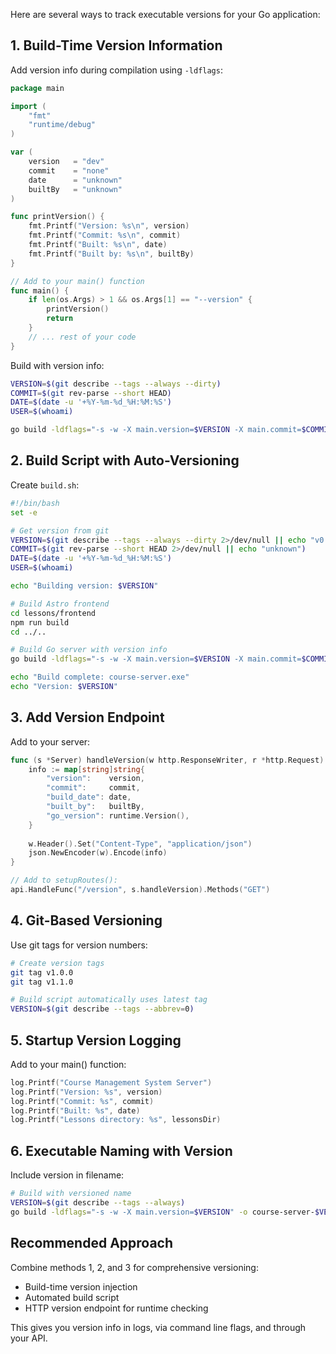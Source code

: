 Here are several ways to track executable versions for your Go application:

## 1. Build-Time Version Information

Add version info during compilation using `-ldflags`:

```go
package main

import (
    "fmt"
    "runtime/debug"
)

var (
    version   = "dev"
    commit    = "none"
    date      = "unknown"
    builtBy   = "unknown"
)

func printVersion() {
    fmt.Printf("Version: %s\n", version)
    fmt.Printf("Commit: %s\n", commit)
    fmt.Printf("Built: %s\n", date)
    fmt.Printf("Built by: %s\n", builtBy)
}

// Add to your main() function
func main() {
    if len(os.Args) > 1 && os.Args[1] == "--version" {
        printVersion()
        return
    }
    // ... rest of your code
}
```

Build with version info:
```bash
VERSION=$(git describe --tags --always --dirty)
COMMIT=$(git rev-parse --short HEAD)
DATE=$(date -u '+%Y-%m-%d_%H:%M:%S')
USER=$(whoami)

go build -ldflags="-s -w -X main.version=$VERSION -X main.commit=$COMMIT -X main.date=$DATE -X main.builtBy=$USER" -o course-server.exe
```

## 2. Build Script with Auto-Versioning

Create `build.sh`:
```bash
#!/bin/bash
set -e

# Get version from git
VERSION=$(git describe --tags --always --dirty 2>/dev/null || echo "v0.0.0-unknown")
COMMIT=$(git rev-parse --short HEAD 2>/dev/null || echo "unknown")
DATE=$(date -u '+%Y-%m-%d_%H:%M:%S')
USER=$(whoami)

echo "Building version: $VERSION"

# Build Astro frontend
cd lessons/frontend
npm run build
cd ../..

# Build Go server with version info
go build -ldflags="-s -w -X main.version=$VERSION -X main.commit=$COMMIT -X main.date=$DATE -X main.builtBy=$USER" -o course-server.exe

echo "Build complete: course-server.exe"
echo "Version: $VERSION"
```

## 3. Add Version Endpoint

Add to your server:
```go
func (s *Server) handleVersion(w http.ResponseWriter, r *http.Request) {
    info := map[string]string{
        "version":    version,
        "commit":     commit,
        "build_date": date,
        "built_by":   builtBy,
        "go_version": runtime.Version(),
    }
    
    w.Header().Set("Content-Type", "application/json")
    json.NewEncoder(w).Encode(info)
}

// Add to setupRoutes():
api.HandleFunc("/version", s.handleVersion).Methods("GET")
```

## 4. Git-Based Versioning

Use git tags for version numbers:
```bash
# Create version tags
git tag v1.0.0
git tag v1.1.0

# Build script automatically uses latest tag
VERSION=$(git describe --tags --abbrev=0)
```

## 5. Startup Version Logging

Add to your main() function:
```go
log.Printf("Course Management System Server")
log.Printf("Version: %s", version)
log.Printf("Commit: %s", commit) 
log.Printf("Built: %s", date)
log.Printf("Lessons directory: %s", lessonsDir)
```

## 6. Executable Naming with Version

Include version in filename:
```bash
# Build with versioned name
VERSION=$(git describe --tags --always)
go build -ldflags="-s -w -X main.version=$VERSION" -o course-server-$VERSION.exe
```

## Recommended Approach

Combine methods 1, 2, and 3 for comprehensive versioning:
- Build-time version injection
- Automated build script
- HTTP version endpoint for runtime checking

This gives you version info in logs, via command line flags, and through your API.